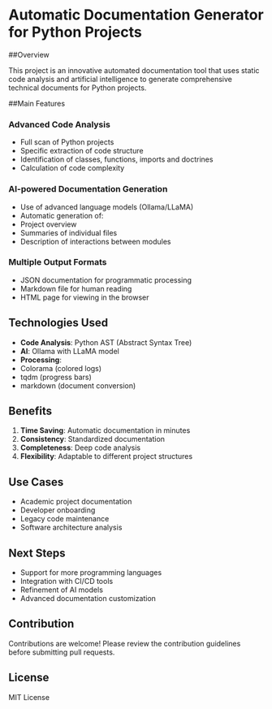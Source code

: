 # Automatic Documentation Generator for Python Projects

##Overview

This project is an innovative automated documentation tool that uses static code analysis and artificial intelligence to generate comprehensive technical documents for Python projects.

##Main Features

### Advanced Code Analysis
- Full scan of Python projects
- Specific extraction of code structure
- Identification of classes, functions, imports and doctrines
- Calculation of code complexity

### AI-powered Documentation Generation
- Use of advanced language models (Ollama/LLaMA)
- Automatic generation of:
- Project overview
- Summaries of individual files
- Description of interactions between modules

### Multiple Output Formats
- JSON documentation for programmatic processing
- Markdown file for human reading
- HTML page for viewing in the browser

## Technologies Used

- **Code Analysis**: Python AST (Abstract Syntax Tree)
- **AI**: Ollama with LLaMA model
- **Processing**:
- Colorama (colored logs)
- tqdm (progress bars)
- markdown (document conversion)

## Benefits

1. **Time Saving**: Automatic documentation in minutes
2. **Consistency**: Standardized documentation
3. **Completeness**: Deep code analysis
4. **Flexibility**: Adaptable to different project structures

## Use Cases

- Academic project documentation
- Developer onboarding
- Legacy code maintenance
- Software architecture analysis

## Next Steps

- Support for more programming languages
- Integration with CI/CD tools
- Refinement of AI models
- Advanced documentation customization

## Contribution

Contributions are welcome! Please review the contribution guidelines before submitting pull requests.

## License

MIT License
